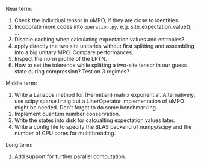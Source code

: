 Near term:
1. Check the individual tensor in uMPO, if they are close to identities.
2. Incoporate more codes into `operation.py`, e.g. site_expectation_value(), ...
3. Disable caching when calculating expectation values and entropies?
4. apply directly the two site unitaries without first splitting and assembling into a big unitary MPO. Compare
performances.
5. Inspect the norm profile of the LPTN.
6. How to set the tolerence while splitting a two-site tensor in our guess state during compression? Test on 3 regimes?

Middle term:
1. Write a Lanzcos method for (Hermitian) matrix exponential. Alternatively, use scipy.sparse.linalg but a LinerOperator implementation of uMPO might be needed. Don't forget to do some benchmarking.
2. Implement quantum number conservation.
3. Write the states into disk for calcualting expectation values later.
4. Write a config file to specify the BLAS backend of numpy/scipy and the number of CPU cores for multithreading.

Long term:
1. Add support for further parallel computation.